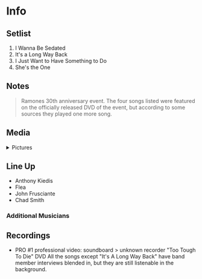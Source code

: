 # Info

## Setlist

1. I Wanna Be Sedated
2. It's a Long Way Back
3. I Just Want to Have Something to Do
4. She's the One

## Notes

> Ramones 30th anniversary event. The four songs listed were featured on the officially released DVD of the event, but according to some sources they played one more song.

## Media 

<details>
  <summary>Pictures</summary>
  <!--<img alt="Setlist" title="Setlist" src="_.jpg" height="200" />
  <img alt="Clipping" title="Clipping" src="_.jpg" height="200" />
  <img alt="Flyer" title="Flyer" src="_.jpg" height="200" />-->
</details>

## Line Up

* Anthony Kiedis
* Flea
* John Frusciante
* Chad Smith

### Additional Musicians

## Recordings

* PRO #1 professional video: soundboard > unknown recorder "Too Tough To Die" DVD All the songs except "It's A Long Way Back" have band member interviews blended in, but they are still listenable in the background.
